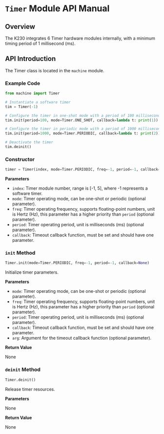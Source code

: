 # `Timer` Module API Manual

## Overview

The K230 integrates 6 Timer hardware modules internally, with a minimum timing period of 1 millisecond (ms).

## API Introduction

The Timer class is located in the `machine` module.

### Example Code

```python
from machine import Timer

# Instantiate a software timer
tim = Timer(-1)

# Configure the timer in one-shot mode with a period of 100 milliseconds, callback function prints 1
tim.init(period=100, mode=Timer.ONE_SHOT, callback=lambda t: print(1))

# Configure the timer in periodic mode with a period of 1000 milliseconds, callback function prints 2
tim.init(period=1000, mode=Timer.PERIODIC, callback=lambda t: print(2))

# Deactivate the timer
tim.deinit()
```

### Constructor

```python
timer = Timer(index, mode=Timer.PERIODIC, freq=-1, period=-1, callback=None)
```

**Parameters**

- `index`: Timer module number, range is [-1, 5], where -1 represents a software timer.
- `mode`: Timer operating mode, can be one-shot or periodic (optional parameter).
- `freq`: Timer operating frequency, supports floating-point numbers, unit is Hertz (Hz), this parameter has a higher priority than `period` (optional parameter).
- `period`: Timer operating period, unit is milliseconds (ms) (optional parameter).
- `callback`: Timeout callback function, must be set and should have one parameter.

### `init` Method

```python
Timer.init(mode=Timer.PERIODIC, freq=-1, period=-1, callback=None)
```

Initialize timer parameters.

**Parameters**

- `mode`: Timer operating mode, can be one-shot or periodic (optional parameter).
- `freq`: Timer operating frequency, supports floating-point numbers, unit is Hertz (Hz), this parameter has a higher priority than `period` (optional parameter).
- `period`: Timer operating period, unit is milliseconds (ms) (optional parameter).
- `callback`: Timeout callback function, must be set and should have one parameter.
- `arg`: Argument for the timeout callback function (optional parameter).

**Return Value**

None

### `deinit` Method

```python
Timer.deinit()
```

Release timer resources.

**Parameters**

None

**Return Value**

None
